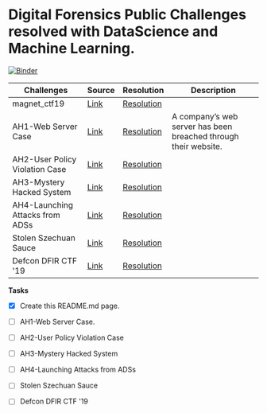 # Digital Forensics Public Challenges resolved with DataScience and Machine Learning. 
[![Binder](https://mybinder.org/badge_logo.svg)](https://mybinder.org/v2/gh/fmuinos/dfir_challenges/HEAD)

**Challenges**                       | Source                             | Resolution        | Description
------------                     | -------------                      | ----------------  | --------------
magnet_ctf19                     | [Link](https://www.hecfblog.com/2019/04/daily-blog-657-mus2019-dfir-ctf-open-to.html) | [Resolution](https://github.com/fmuinos/dfir_challenges/blob/main/magnet_ctf19.ipynb)|
AH1-Web Server Case              | [Link](https://www.ashemery.com/dfir.html) | [Resolution](https://github.com/fmuinos/dfir_challenges/blob/main/AH1-Web_Server_Case.ipynb)| A company’s web server has been breached through their website. 
AH2-User Policy Violation Case   | [Link](https://www.ashemery.com/dfir.html) | [Resolution](https://github.com/fmuinos/dfir_challenges/blob/main/AH2-User_Policy_Violation_Case.ipynb)|
AH3-Mystery Hacked System        | [Link](https://www.ashemery.com/dfir.html) | [Resolution](https://github.com/fmuinos/dfir_challenges/blob/main/AH3-Mystery_Hacked_System.ipynb)|
AH4-Launching Attacks from ADSs  | [Link](https://www.ashemery.com/dfir.html) | [Resolution](https://github.com/fmuinos/dfir_challenges/blob/main/AH4-Launching_Attacks_from_ADSs.ipynb)|
Stolen Szechuan Sauce            | [Link](https://dfirmadness.com/the-stolen-szechuan-sauce/) | [Resolution](https://github.com/fmuinos/dfir_challenges/blob/main/Stolen_Szechuan_Sauce.ipynb)|
Defcon DFIR CTF '19              | [Link](https://www.hecfblog.com/2019/08/2019-unofficial-defcon-dfir-ctf.html) | [Resolution](https://github.com/fmuinos/dfir_challenges/blob/main/Defcon_DFIR_CTF19.ipynb)|


**Tasks**
- [X] Create this README.md page.
- [ ] AH1-Web Server Case.
- [ ] AH2-User Policy Violation Case
- [ ] AH3-Mystery Hacked System
- [ ] AH4-Launching Attacks from ADSs
- [ ] Stolen Szechuan Sauce
- [ ] Defcon DFIR CTF '19


